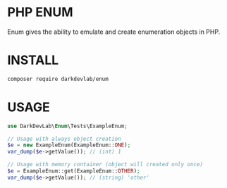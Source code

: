 PHP ENUM
========

Enum gives the ability to emulate and create enumeration objects in PHP.

INSTALL
=====
```bash
composer require darkdevlab/enum
```

USAGE
=====
```php
use DarkDevLab\Enum\Tests\ExampleEnum;

// Usage with always object creation
$e = new ExampleEnum(ExampleEnum::ONE);
var_dump($e->getValue()); // (int) 1

// Usage with memory container (object will created only once)
$e = ExampleEnum::get(ExampleEnum::OTHER);
var_dump($e->getValue()); // (string) 'other'
```